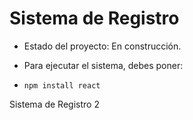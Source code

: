<h1>Sistema de Registro</h1>

- Estado del proyecto: En construcción.

- Para ejecutar el sistema, debes poner:

- ```npm install react```

Sistema de Registro 2
